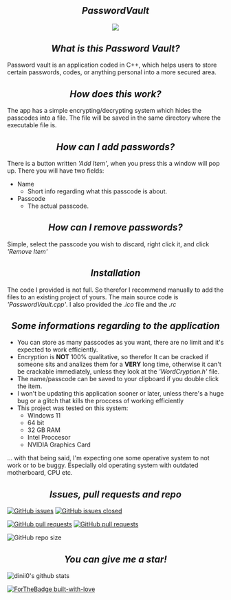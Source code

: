 # <h2 align=center>*PasswordVault*</h2>

<p align="center">
   <img src= "https://user-images.githubusercontent.com/123166182/221257889-3bca0c3f-c055-41da-8025-7cee2551f232.jpg">
</p>

## <h2 align=center>*What is this Password Vault?* </h2>
Password vault is an application coded in C++, which helps users to store certain passwords, codes, or anything personal into a more secured area.

## <h2 align=center>*How does this work?* </h2>
The app has a simple encrypting/decrypting system which hides the passcodes into a file. The file will be saved in the same directory where the executable file is.

## <h2 align=center>*How can I add passwords?* </h2>
There is a button written *'Add Item'*, when you press this a window will pop up. There you will have two fields:
+ Name
   - Short info regarding what this passcode is about.
+ Passcode
   - The actual passcode.
   
## <h2 align=center>*How can I remove passwords?* </h2>
Simple, select the passcode you wish to discard, right click it, and click *'Remove Item'*

## <h2 align=center>*Installation* </h2>
The code I provided is not full. So therefor I recommend manually to add the files to an existing project of yours. The main source code is *'PasswordVault.cpp'*. I also provided the *.ico* file and the *.rc*

## <h2 align=center>*Some informations regarding to the application* </h2>
- You can store as many passcodes as you want, there are no limit and it's expected to work efficiently.
- Encryption is **NOT** 100% qualitative, so therefor It can be cracked if someone sits and analizes them for a **VERY** long time, otherwise it can't be crackable immediately, unless they look at the *'WordCryption.h'* file.
- The name/passcode can be saved to your clipboard if you double click the item.
- I won't be updating this application sooner or later, unless there's a huge bug or a glitch that kills the proccess of working efficiently
- This project was tested on this system:
   + Windows 11
   + 64 bit
   + 32 GB RAM
   + Intel Proccesor
   + NVIDIA Graphics Card

... with that being said, I'm expecting one some operative system to not work or to be buggy. Especially old operating system with outdated motherboard, CPU etc.

## <h2 align=center>*Issues, pull requests and repo* </h2>
[![GitHub issues](https://img.shields.io/github/issues/dinii0/PasswordVault)](https://github.com/dinii0/PasswordVault/issues)
[![GitHub issues closed](https://img.shields.io/github/issues-closed/dinii0/PasswordVault)](https://github.com/dinii0/PasswordVault/issues?q=is%3Aissue+is%3Aclosed)

[![GitHub pull requests](https://img.shields.io/github/issues-pr/dinii0/PasswordVault)](https://github.com/dinii0/PasswordVault/pulls) 
[![GitHub pull requests](https://img.shields.io/github/issues-pr-closed/dinii0/PasswordVault)](https://github.com/dinii0/PasswordVault/pulls?q=is%3Apr+is%3Aclosed)

![GitHub repo size](https://img.shields.io/github/repo-size/dinii0/PasswordVault?color=yellow) 

## <h2 align=center>*You can give me a star!* </h2>
![dinii0's github stats](https://github-readme-stats.vercel.app/api?username=dinii0&show_icons=true)


[![ForTheBadge built-with-love](http://ForTheBadge.com/images/badges/built-with-love.svg)](https://github.com/dinii0/PasswordVault/)

